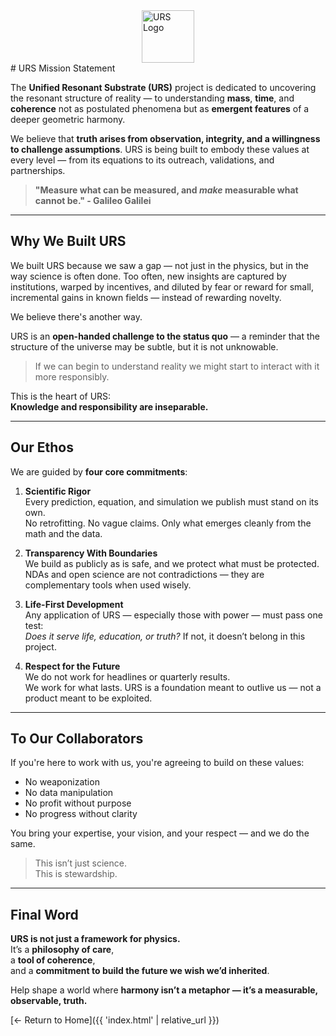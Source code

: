 <img src="{{ '/assets/URS_logo2.png' | relative_url }}" alt="URS Logo" width="84" style="display:block;margin:auto;" />
# URS Mission Statement

The **Unified Resonant Substrate (URS)** project is dedicated to uncovering the resonant structure of reality — to understanding **mass**, **time**, and **coherence** not as postulated phenomena but as **emergent features** of a deeper geometric harmony.

We believe that **truth arises from observation, integrity, and a willingness to challenge assumptions**. URS is being built to embody these values at every level — from its equations to its outreach, validations, and partnerships.

> **"Measure what can be measured, and *make* measurable what cannot be."          - Galileo Galilei**

---

## Why We Built URS

We built URS because we saw a gap — not just in the physics, but in the way science is often done. Too often, new insights are captured by institutions, warped by incentives, and diluted by fear or reward for small, incremental gains in known fields — instead of rewarding novelty.

We believe there's another way.

URS is an **open-handed challenge to the status quo** — a reminder that the structure of the universe may be subtle, but it is not unknowable.

> If we can begin to understand reality 
 > we might start to interact with it more responsibly.

This is the heart of URS:  
**Knowledge and responsibility are inseparable.**

---

## Our Ethos

We are guided by **four core commitments**:

1. **Scientific Rigor**  
   Every prediction, equation, and simulation we publish must stand on its own.  
   No retrofitting. No vague claims. Only what emerges cleanly from the math and the data.

2. **Transparency With Boundaries**  
   We build as publicly as is safe, and we protect what must be protected.  
   NDAs and open science are not contradictions — they are complementary tools when used wisely.

3. **Life-First Development**  
   Any application of URS — especially those with power — must pass one test:  
   _Does it serve life, education, or truth?_ If not, it doesn’t belong in this project.

4. **Respect for the Future**  
   We do not work for headlines or quarterly results.  
   We work for what lasts. URS is a foundation meant to outlive us — not a product meant to be exploited.

---

## To Our Collaborators

If you're here to work with us, you're agreeing to build on these values:

- No weaponization  
- No data manipulation  
- No profit without purpose  
- No progress without clarity

You bring your expertise, your vision, and your respect — and we do the same.

> This isn’t just science.  
> This is stewardship.

---

## Final Word
 
**URS is not just a framework for physics.**  
It’s a **philosophy of care**,  
a **tool of coherence**,  
and a **commitment to build the future we wish we’d inherited**.

Help shape a world where **harmony isn’t a metaphor — it’s a measurable, observable, truth.**

[← Return to Home]({{ 'index.html' | relative_url }})
